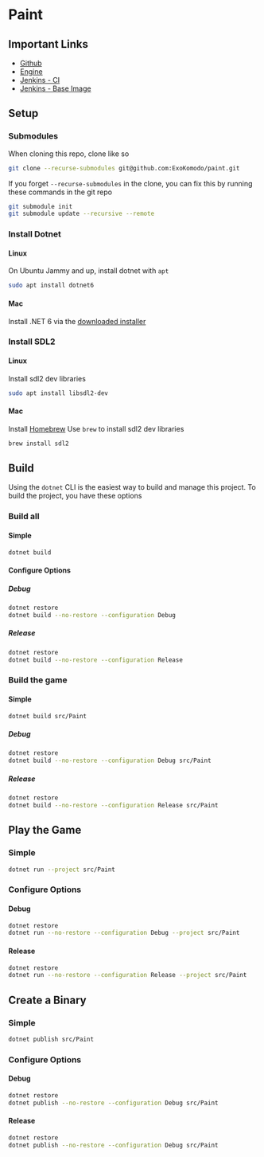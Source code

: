 # Paint

## Important Links
- [Github](https://github.com/ExoKomodo/paint)
- [Engine](https://github.com/ExoKomodo/womb)
- [Jenkins - CI](https://jenkins.exokomodo.com/job/paint)
- [Jenkins - Base Image](https://jenkins.exokomodo.com/job/paint-base)

## Setup

### Submodules
When cloning this repo, clone like so
```bash
git clone --recurse-submodules git@github.com:ExoKomodo/paint.git
```
If you forget `--recurse-submodules` in the clone, you can fix this by running these commands in the git repo
```bash
git submodule init
git submodule update --recursive --remote
```

### Install Dotnet

#### Linux
On Ubuntu Jammy and up, install dotnet with `apt`
```bash
sudo apt install dotnet6
```

#### Mac
Install .NET 6 via the [downloaded installer](https://dotnet.microsoft.com/en-us/download)

### Install SDL2

#### Linux
Install sdl2 dev libraries
```bash
sudo apt install libsdl2-dev
```
#### Mac
Install [Homebrew](https://brew.sh)
Use `brew` to install sdl2 dev libraries
```bash
brew install sdl2
```

## Build
Using the `dotnet` CLI is the easiest way to build and manage this project.
To build the project, you have these options
### Build all
#### Simple
```bash
dotnet build
```
#### Configure Options
##### Debug
```bash
dotnet restore
dotnet build --no-restore --configuration Debug
```
##### Release
```bash
dotnet restore
dotnet build --no-restore --configuration Release
```

### Build the game
#### Simple
```bash
dotnet build src/Paint
```
##### Debug
```bash
dotnet restore
dotnet build --no-restore --configuration Debug src/Paint
```
##### Release
```bash
dotnet restore
dotnet build --no-restore --configuration Release src/Paint
```

## Play the Game
### Simple
```bash
dotnet run --project src/Paint
```
### Configure Options
#### Debug
```bash
dotnet restore
dotnet run --no-restore --configuration Debug --project src/Paint
```
#### Release
```bash
dotnet restore
dotnet run --no-restore --configuration Release --project src/Paint
```

## Create a Binary
### Simple
```bash
dotnet publish src/Paint
```
### Configure Options
#### Debug
```bash
dotnet restore
dotnet publish --no-restore --configuration Debug src/Paint
```
#### Release
```bash
dotnet restore
dotnet publish --no-restore --configuration Debug src/Paint
```